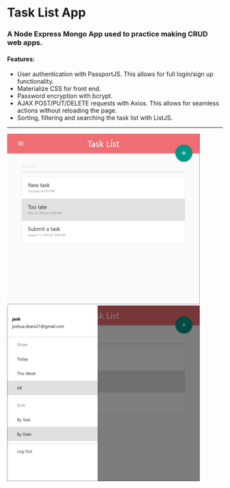 # Task List App

### A Node Express Mongo App used to practice making CRUD web apps.

#### Features:
* User authentication with PassportJS. This allows for full login/sign up functionality.
* Materialize CSS for front end.
* Password encryption with bcrypt.
* AJAX POST/PUT/DELETE requests with Axios. This allows for seamless actions without reloading the page.
* Sorting, filtering and searching the task list with ListJS.
---
<img src="https://github.com/joshua-deans/note-app/blob/master/docs/images/2018-05-07%2019_17_37-Task%20List%20App.png" alt="Picture 1" width=450px>

<img src="https://github.com/joshua-deans/note-app/blob/master/docs/images/2018-05-07%2019_22_09-Task%20List%20App.png" alt="Picture 2" width=450px>
